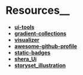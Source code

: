 # Resources__
 - **[ui-tools](https://tools.ui-layouts.com/)**
 - **[gradient-collections](https://www.gradientmagic.com/)**
 - **[visualizer](https://coolors.co/visualizer/3a405a-f9dec9-99b2dd-e9afa3-685044)**
 - **[awesome-github-profile](https://zzetao.github.io/awesome-github-profile/)**
 - **[static-badges](https://shields.io/docs/static-badges)**
 - **[shera_Ui](https://seraui.com/)**
 - **[storyset_illustration](https://storyset.com/illustration)**
